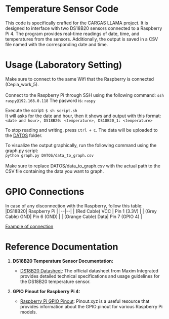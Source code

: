 
# Temperature Sensor Code
This code is specifically crafted for the CARGAS LLAMA project. It is designed to interface with two DS18B20 sensors connected to a Raspberry Pi 4. The program provides real-time readings of date, time, and temperatures from the sensors. Additionally, the output is saved in a CSV file named with the corresponding date and time.

#  Usage (Laboratory Setting)
Make sure to connect to the same Wifi that the Raspberry is connected (Cepia_work_5). <br />
<br />
Connect to the Raspberry Pi through SSH using the following command:
`ssh raspy@192.168.0.118`
The pasword is: `raspy`

Execute the script:
`$ sh script.sh`<br />
It will asks for the date and hour, then it shows and output with this format:
`<date and hour>, DS18B20: <temperature>, DS18B20_1: <temperature>`

To stop reading and writing, press `Ctrl + C`. The data will be uploaded to the [DATOS](https://github.com/mzvic/temperature_sensor_cargas/tree/main/DATOS) folder.

To visualize the output graphically, run the following command using the graph.py script:<br />
`python graph.py DATOS/data_to_graph.csv`<br />
<br />
Make sure to replace DATOS/data_to_graph.csv with the actual path to the CSV file containing the data you want to graph.

# GPIO Connections 
In case of any disconnection with the Raspberry, follow this table:
|DS18B20| Raspberry Pi |
|--|--|
| (Red Cable) VCC | Pin 1 (3.3V) |
| (Grey Cable) GND| Pin 6 (GND) |
| (Orange Cable) Data| Pin 7 (GPIO 4) |
<br/>

[Example of connection](https://imgur.com/a/WS1oDGb.jpeg)

# Reference Documentation
1.  **DS18B20 Temperature Sensor Documentation:**
    
    -   [DS18B20 Datasheet](https://datasheets.maximintegrated.com/en/ds/DS18B20.pdf): The official datasheet from Maxim Integrated provides detailed technical specifications and usage guidelines for the DS18B20 temperature sensor.
2.  **GPIO Pinout for Raspberry Pi 4:**
    
    -   [Raspberry Pi GPIO Pinout](https://pinout.xyz/): Pinout.xyz is a useful resource that provides information about the GPIO pinout for various Raspberry Pi models.
